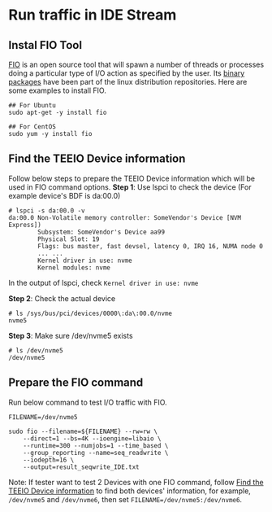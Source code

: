 # Run traffic in IDE Stream
## Instal FIO Tool
[FIO](https://github.com/axboe/fio) is an open source tool that will spawn a number of threads or processes doing a particular type of I/O action as specified by the user.
Its [binary packages](https://github.com/axboe/fio#binary-packages) have been part of the linux distribution repositories.
Here are some examples to install FIO.
```
## For Ubuntu
sudo apt-get -y install fio

## For CentOS
sudo yum -y install fio
```
## Find the TEEIO Device information
Follow below steps to prepare the TEEIO Device information which will be used in FIO command options.
**Step 1**: Use lspci to check the device (For example device's BDF is da:00.0)
```
# lspci -s da:00.0 -v
da:00.0 Non-Volatile memory controller: SomeVendor's Device [NVM Express])
        Subsystem: SomeVendor's Device aa99
        Physical Slot: 19
        Flags: bus master, fast devsel, latency 0, IRQ 16, NUMA node 0
        ... ...
        Kernel driver in use: nvme
        Kernel modules: nvme
```
In the output of lspci, check ```Kernel driver in use: nvme```

**Step 2**: Check the actual device
```
# ls /sys/bus/pci/devices/0000\:da\:00.0/nvme
nvme5
```

**Step 3**: Make sure /dev/nvme5 exists
```
# ls /dev/nvme5
/dev/nvme5
```

## Prepare the FIO command
Run below command to test I/O traffic with FIO.
```
FILENAME=/dev/nvme5

sudo fio --filename=${FILENAME} --rw=rw \
    --direct=1 --bs=4K --ioengine=libaio \
    --runtime=300 --numjobs=1 --time_based \
    --group_reporting --name=seq_readwrite \
    --iodepth=16 \
    --output=result_seqwrite_IDE.txt
```
Note: If tester want to test 2 Devices with one FIO command, follow [Find the TEEIO Device information](#find-the-teeio-device-information) to find both devices' information, for example, ```/dev/nvme5``` and ```/dev/nvme6```, then set ```FILENAME=/dev/nvme5:/dev/nvme6```.

